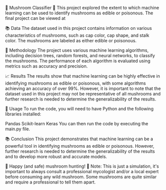 🍄 Mushroom Classifier 🍄
This project explored the extent to which machine learning can be used to identify mushrooms as edible or poisonous. The final project can be viewed at 

📚 Data
The dataset used in this project contains information on various characteristics of mushrooms, such as cap color, cap shape, and stalk color. The mushrooms are labeled as either edible or poisonous.

🧠 Methodology
The project uses various machine learning algorithms, including decision trees, random forests, and neural networks, to classify the mushrooms. The performance of each algorithm is evaluated using metrics such as accuracy and precision.

📈 Results
The results show that machine learning can be highly effective in identifying mushrooms as edible or poisonous, with some algorithms achieving an accuracy of over 99%. However, it is important to note that the dataset used in this project may not be representative of all mushrooms and further research is needed to determine the generalizability of the results.

🔧 Usage
To run the code, you will need to have Python and the following libraries installed:

Pandas
Scikit-learn
Keras
You can then run the code by executing the main.py file.

📚 Conclusion
This project demonstrates that machine learning can be a powerful tool in identifying mushrooms as edible or poisonous. However, further research is needed to determine the generalizability of the results and to develop more robust and accurate models.

🍄 Happy (and safe) mushroom hunting! 🍄
Note: This is just a simulation, it's important to always consult a professional mycologist and/or a local expert before consuming any wild mushroom. Some mushrooms are quite similar and require a professional to tell them apart.
